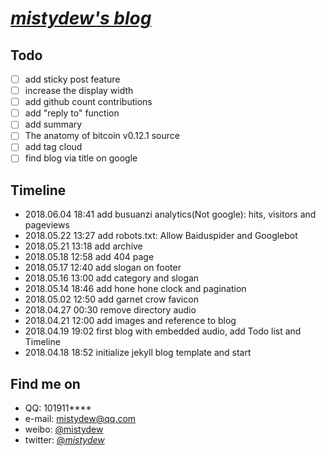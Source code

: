 # [_mistydew's blog_](https://mistydew.github.io)

## Todo
- [ ] add sticky post feature
- [ ] increase the display width
- [ ] add github count contributions
- [ ] add "reply to" function
- [ ] add summary
- [ ] The anatomy of bitcoin v0.12.1 source
- [ ] add tag cloud
- [ ] find blog via title on google

## Timeline
* 2018.06.04 18:41 add busuanzi analytics(Not google): hits, visitors and pageviews
* 2018.05.22 13:27 add robots.txt: Allow Baiduspider and Googlebot
* 2018.05.21 13:18 add archive
* 2018.05.18 12:58 add 404 page
* 2018.05.17 12:40 add slogan on footer
* 2018.05.16 13:00 add category and slogan
* 2018.05.14 18:46 add hone hone clock and pagination
* 2018.05.02 12:50 add garnet crow favicon
* 2018.04.27 00:30 remove directory audio
* 2018.04.21 12:00 add images and reference to blog
* 2018.04.19 19:02 first blog with embedded audio, add Todo list and Timeline
* 2018.04.18 18:52 initialize jekyll blog template and start

## Find me on

* QQ: 101911****
* e-mail: mistydew@qq.com
* weibo: [@mistydew](https://weibo.com/mistydew)
* twitter: [@_mistydew_](https://twitter.com/_mistydew_)
